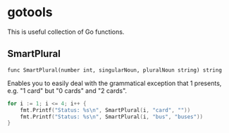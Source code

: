 # gotools

This is useful collection of Go functions.

## SmartPlural

`func SmartPlural(number int, singularNoun, pluralNoun string) string`

Enables you to easily deal with the grammatical exception that 1 presents, e.g. "1 card" but "0 cards" and "2 cards".

```go
for i := 1; i <= 4; i++ {
	fmt.Printf("Status: %s\n", SmartPlural(i, "card", ""))
	fmt.Printf("Status: %s\n", SmartPlural(i, "bus", "buses"))
}
```